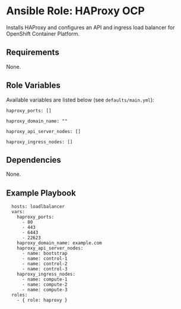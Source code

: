 # Ansible Role: HAProxy OCP

Installs HAProxy and configures an API and ingress load balancer for OpenShift Container Platform.

## Requirements

None.

## Role Variables

Available variables are listed below (see `defaults/main.yml`):

    haproxy_ports: []

    haproxy_domain_name: ""

    haproxy_api_server_nodes: []

    haproxy_ingress_nodes: []


## Dependencies

None.

## Example Playbook

      hosts: loadlbalancer
      vars:
        haproxy_ports:
          - 80
          - 443
          - 6443
          - 22623
        haproxy_domain_name: example.com
        haproxy_api_server_nodes:
          - name: bootstrap
          - name: control-1
          - name: control-2
          - name: control-3
        haproxy_ingress_nodes:
          - name: compute-1
          - name: compute-2
          - name: compute-3
      roles:
        - { role: haproxy }
